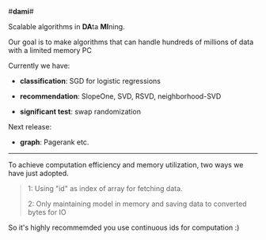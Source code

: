 #**dami**#

Scalable algorithms in **DA**ta **MI**ning.

Our goal is to make algorithms that can handle hundreds of millions of data with a limited memory PC 

Currently we have: 

- **classification**: 
SGD for logistic regressions
	
- **recommendation**:
    SlopeOne, SVD, RSVD, neighborhood-SVD
	
- **significant test**:
 swap randomization

Next release:

- **graph**:
    Pagerank etc.

----------
To achieve computation efficiency and memory utilization, two ways we have just adopted.
 
> 1: Using "id" as index of array for fetching data.
> 
> 2: Only maintaining model in memory and saving data to converted bytes for IO

So it's highly recommemded you use continuous ids for computation :)